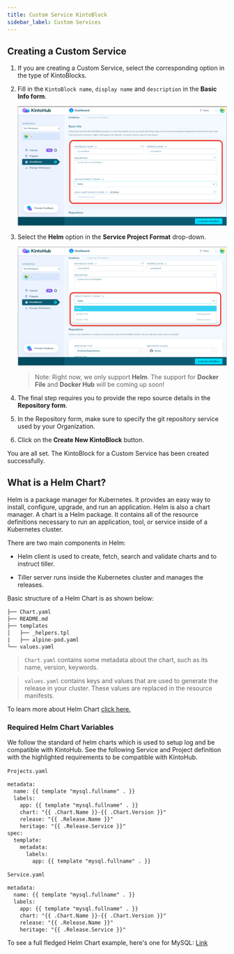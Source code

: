 ```yaml
---
title: Custom Service KintoBlock
sidebar_label: Custom Services
---
```


## Creating a Custom Service

1. If you are creating a Custom Service, select the corresponding option in the type of KintoBlocks.

2. Fill in the `KintoBlock name`, `display name` and `description` in the **Basic Info form**.

   ![Screenshot](/docs/assets/kb-custom-service-basic-info.png)

3. Select the **Helm** option in the **Service Project Format** drop-down. 

   ![Screenshot](/docs/assets/kb-custom-service-options.png)

   >Note: Right now, we only support **Helm**. The support for **Docker File** and **Docker Hub**  will be coming up soon!

4. The final step requires you to provide the repo source details in the **Repository form**.

5. In the Repository form, make sure to specify the git repository service used by your Organization.

6. Click on the **Create New KintoBlock** button. 

You are all set. The KintoBlock for a Custom Service has been created successfully.


## What is a Helm Chart?

Helm is a package manager for Kubernetes. It provides an easy way to install, configure, upgrade, and run an application. Helm is also a chart manager. A chart is a Helm package. It contains all of the resource definitions necessary to run an application, tool, or service inside of a Kubernetes cluster.

There are two main components in Helm:

- Helm client is used to create, fetch, search and validate charts and to instruct tiller.

- Tiller server runs inside the Kubernetes cluster and manages the releases.

Basic structure of a Helm Chart is as shown below:

```
├── Chart.yaml
├── README.md
├── templates
│   ├── _helpers.tpl
|   ├── alpine-pod.yaml
└── values.yaml
```

   >`Chart.yaml` contains some metadata about the chart, such as its name, version, keywords.

   >`values.yaml` contains keys and values that are used to generate the release in your cluster. These values are replaced in the resource manifests.

To learn more about Helm Chart [click here.](https://helm.sh/docs/)


### Required Helm Chart Variables

We follow the standard of helm charts which is used to setup log and be compatible with KintoHub. See the following Service and Project definition with the highlighted requirements to be compatible with KintoHub.

`Projects.yaml`

```
metadata:
  name: {{ template "mysql.fullname" . }}
  labels:
    app: {{ template "mysql.fullname" . }}
    chart: "{{ .Chart.Name }}-{{ .Chart.Version }}"
    release: "{{ .Release.Name }}"
    heritage: "{{ .Release.Service }}"
spec:
  template:
    metadata:
      labels:
        app: {{ template "mysql.fullname" . }}
```

`Service.yaml`

```
metadata:
  name: {{ template "mysql.fullname" . }}
  labels:
    app: {{ template "mysql.fullname" . }}
    chart: "{{ .Chart.Name }}-{{ .Chart.Version }}"
    release: "{{ .Release.Name }}"
    heritage: "{{ .Release.Service }}"
```

To see a full fledged Helm Chart example, here's one for MySQL: [Link](https://github.com/helm/charts/tree/master/stable/mysql)
